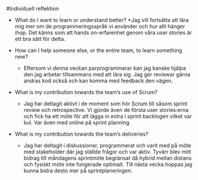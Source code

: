 #Individuell reflektion

* What do I want to learn or understand better?
  *Jag vill fortsätta att lära mig mer om de programmeringsspråk vi använder 
  och hur allt hänger ihop. Det känns som att hands on-erfarenhet genom våra 
  user stories är ett bra sätt för detta.

* How can I help someone else, or the entire team, to learn something new?
  * Eftersom vi denna veckan parprogrammerar kan jag kanske hjälpa den 
    jag arbetar tillsammans med att lära sig. Jag ger reviewar gärna andras
    kod också och kan komma med feedback den vägen.

* What is my contribution towards the team’s use of Scrum?
  * Jag har deltagit aktivt i de moment som hör Scrum till såsom sprint review
  och retrospective. Vi gjorde även de första user stories:erna och fick ha 
  ett möte för att lägga in extra i sprint backlogen vilket var kul. Var
  även med online på sprint planning.

* What is my contribution towards the team’s deliveries?
  * Jag har deltagit i diskussioner, programmerat och varit med på möte med
     stakeholder där jag ställde frågor och var aktiv. Tyvärr blev mitt bidrag 
     till måndagens sprintmöte begränsat då hybrid mellan distans och fysiskt 
     möte inte fungerade optimalt. Till nästa vecka hoppas jag kunna bidra 
     desto mer på sprintplaneringen.
